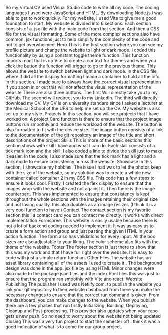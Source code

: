 So my Virtual CV used Visual Studio code to write all my code. The coding languages I used were JavaScript and HTML. By downloading Node.js I was able to get to work quickly. For my website, I used Vite to give me a good foundation to start.
My website is divided into 6 sections. Each section consists of a .jsx file with the main code from that section. And then a CSS file for the visual formatting. Some of the more complex sections also have common. jsx functions just to help simplify the complexity of the code and not to get overwhelmed.
Hero
This is the first section where you can see my profile picture and change the website to light or dark mode. I coded this functionality by using a constant toggle theme function. This function imports react that is op Vite to create a context for themes and when you click the button the function will trigger to go to the previous theme. This allows the website to switch between light and dark mode.
In the CSS file where if did all the display formatting I made a container to hold all the info in this section. I made sure to always have the correct visual representation if you zoom in or out this will not affect the visual representation of the website
There are also three buttons. The first Will directly take you to my GitHub. The second will redirect you to my LinkedIn. The third will directly download my CV. My CV is on university standard since I asked a lecturer at the Medical School of the UFS to help me set up the CV. My website is also set up to my style.
Projects
In this section, you will see projects that I have worked on. A project Card function is there to ensure that the project image buttons run smoothly and reduce the workload of the website. The button is also formatted to fit with the device size. The image button consists of a link to the documentation of the git repository an image of the title and short descriptions of the project
Skills
This is more of the basic sections this section shows with skill I have and what I can do. Each skill consists of a tick mark icon and the skill. I also coded a line to divide the skill just to make it easier. In the code, I also made sure that the tick mark has a light and a dark mode to ensure consistency across the website.
Showcase
In this section, I showcase my hobbies. The issue I had was to let the photos keep with the size of the website, so my solution was to create a whole new container called container 2 in my CSS file. This code has a few steps to ensure it looks cool. Firstly, I created the flex display to ensure that the images wrap with the website and not against it. Then there is the image counterpart. This was implemented to ensure that consistency is kept throughout the whole sections with the images retaining their original size and not losing quality. this also doubles as an image resizer. (I think it is a very cool function to have.)
Contact
The contact section is my favorite section this I a contact card you can contact me directly. It works with direct implementation Formspree. This website is easily usable because there is not a lot of backend coding needed to implement it. It was as easy as to create a form action and group and just pasting the given HTML in your action function. The form also has validations for every input. All the box sizes are also adjustable to your liking. The color scheme also fits with the theme of the website.
Footer
The footer section is just there to show that this was my work and that I have full right over the website. It is easy to code with just a simple return function.
Other Files
The website has an asset library containing all of the assets I used to create it .
The background design was done in the app. jsx file by using HTML
Minor changes were also made to the package.json files and the index.html files this was just to ensure that the program ran smoothly with Vite and react.
Website Publishing
The publisher I used was Netlify.com. to publish the website you link your git repository to their website dashboard from there you make the necessary changes to ensure that the correct run command is given. From the dashboard, you can make changes to the website. When you publish there are a few phases that run firstly Initializing, Building, Deploying, Cleanup and Post-processing. This provider also updates when your repo gets s new push. So no need to worry about the website not being updated
Closing
This was a very fun project to start the semester off I think it was a good indication of what is to come for our group project.
